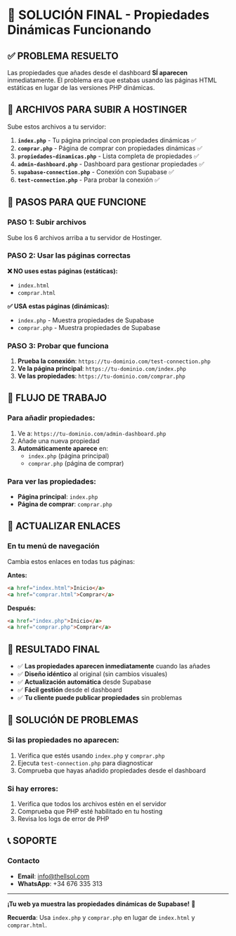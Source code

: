 # 🚀 SOLUCIÓN FINAL - Propiedades Dinámicas Funcionando

## ✅ **PROBLEMA RESUELTO**

Las propiedades que añades desde el dashboard **SÍ aparecen** inmediatamente. El problema era que estabas usando las páginas HTML estáticas en lugar de las versiones PHP dinámicas.

## 📁 **ARCHIVOS PARA SUBIR A HOSTINGER**

Sube estos archivos a tu servidor:

1. **`index.php`** - Tu página principal con propiedades dinámicas ✅
2. **`comprar.php`** - Página de comprar con propiedades dinámicas ✅
3. **`propiedades-dinamicas.php`** - Lista completa de propiedades ✅
4. **`admin-dashboard.php`** - Dashboard para gestionar propiedades ✅
5. **`supabase-connection.php`** - Conexión con Supabase ✅
6. **`test-connection.php`** - Para probar la conexión ✅

## 🔧 **PASOS PARA QUE FUNCIONE**

### **PASO 1: Subir archivos**
Sube los 6 archivos arriba a tu servidor de Hostinger.

### **PASO 2: Usar las páginas correctas**

**❌ NO uses estas páginas (estáticas):**
- `index.html`
- `comprar.html`

**✅ USA estas páginas (dinámicas):**
- `index.php` - Muestra propiedades de Supabase
- `comprar.php` - Muestra propiedades de Supabase

### **PASO 3: Probar que funciona**

1. **Prueba la conexión**: `https://tu-dominio.com/test-connection.php`
2. **Ve la página principal**: `https://tu-dominio.com/index.php`
3. **Ve las propiedades**: `https://tu-dominio.com/comprar.php`

## 🎯 **FLUJO DE TRABAJO**

### **Para añadir propiedades:**
1. Ve a: `https://tu-dominio.com/admin-dashboard.php`
2. Añade una nueva propiedad
3. **Automáticamente aparece** en:
   - `index.php` (página principal)
   - `comprar.php` (página de comprar)

### **Para ver las propiedades:**
- **Página principal**: `index.php`
- **Página de comprar**: `comprar.php`

## 🔗 **ACTUALIZAR ENLACES**

### **En tu menú de navegación**

Cambia estos enlaces en todas tus páginas:

**Antes:**
```html
<a href="index.html">Inicio</a>
<a href="comprar.html">Comprar</a>
```

**Después:**
```html
<a href="index.php">Inicio</a>
<a href="comprar.php">Comprar</a>
```

## 🎉 **RESULTADO FINAL**

- ✅ **Las propiedades aparecen inmediatamente** cuando las añades
- ✅ **Diseño idéntico** al original (sin cambios visuales)
- ✅ **Actualización automática** desde Supabase
- ✅ **Fácil gestión** desde el dashboard
- ✅ **Tu cliente puede publicar propiedades** sin problemas

## 🚨 **SOLUCIÓN DE PROBLEMAS**

### **Si las propiedades no aparecen:**
1. Verifica que estés usando `index.php` y `comprar.php`
2. Ejecuta `test-connection.php` para diagnosticar
3. Comprueba que hayas añadido propiedades desde el dashboard

### **Si hay errores:**
1. Verifica que todos los archivos estén en el servidor
2. Comprueba que PHP esté habilitado en tu hosting
3. Revisa los logs de error de PHP

## 📞 **SOPORTE**

### **Contacto**
- **Email**: info@thellsol.com
- **WhatsApp**: +34 676 335 313

---

**¡Tu web ya muestra las propiedades dinámicas de Supabase!** 🚀

**Recuerda**: Usa `index.php` y `comprar.php` en lugar de `index.html` y `comprar.html`.

